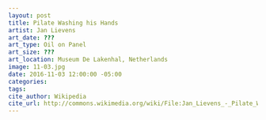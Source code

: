```yaml
---
layout: post
title: Pilate Washing his Hands
artist: Jan Lievens
art_date: ???
art_type: Oil on Panel
art_size: ???
art_location: Museum De Lakenhal, Netherlands
image: 11-03.jpg
date: 2016-11-03 12:00:00 -05:00
categories:
tags:
cite_author: Wikipedia
cite_url: http://commons.wikimedia.org/wiki/File:Jan_Lievens_-_Pilate_Washing_his_Hands_-_WGA13005.jpg
---
```

